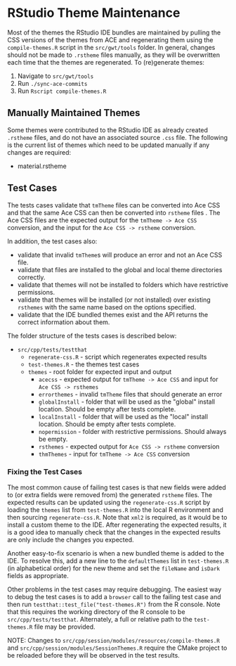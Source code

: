 # RStudio Theme Maintenance

Most of the themes the RStudio IDE bundles are maintained by pulling the CSS versions of the themes from ACE and regenerating them using the `compile-themes.R` script in the `src/gwt/tools` folder. In general, changes should not be made to `.rstheme` files manually, as they will be overwritten each time that the themes are regenerated. To (re)generate themes:

1. Navigate to `src/gwt/tools`
2. Run `./sync-ace-commits`
3. Run `Rscript compile-themes.R`

## Manually Maintained Themes

Some themes were contributed to the RStudio IDE as already created `.rstheme` files, and do not have an associated source `.css` file. The following is the current list of themes which need to be updated manually if any changes are required:

* material.rstheme

## Test Cases

The tests cases validate that `tmTheme` files can be converted into Ace CSS  and that the same Ace CSS can then be converted into `rstheme` files . The Ace CSS files are the expected output for the `tmTheme -> Ace CSS` conversion, and the input for the `Ace CSS -> rstheme` conversion.

In addition, the test cases also:
  * validate that invalid `tmTheme`s will produce an error and not an Ace CSS file.
  * validate that files are installed to the global and local theme directories correctly.
  * validate that themes will not be installed to folders which have restrictive permissions.
  * validate that themes will be installed (or not installed) over existing `rsthemes` with the same name based on the options specified.
  * validate that the IDE bundled themes exist and the API returns the correct information about them.

The folder structure of the tests cases is described below:
 * `src/cpp/tests/testthat`
    * `regenerate-css.R` - script which regenerates expected results
    * `test-themes.R` - the themes test cases
    * `themes` - root folder for expected input and output
        * `acecss` - expected output for `tmTheme -> Ace CSS` and input for `Ace CSS -> rsthemes`
        * `errorthemes` - invalid `tmTheme` files that should generate an error
        * `globalInstall` - folder that will be used as the "global" install location. Should be empty after tests complete.
        * `localInstall` - folder that will be used as the "local" install location. Should be empty after tests complete.
        * `nopermission` - folder with restrictive permissions. Should always be empty.
        * `rsthemes` - expected output for `Ace CSS -> rstheme` conversion
        * `thmThemes` - input for `tmTheme -> Ace CSS` conversion

### Fixing the Test Cases

The most common cause of failing test cases is that new fields were added to (or extra fields were removed from) the generated `rstheme` files. The expected results can be updated using the `regenerate-css.R` script by loading the `themes` list from `test-themes.R` into the local R environment and then sourcing `regenerate-css.R`. Note that `xml2` is required, as it would be to install a custom theme to the IDE. After regenerating the expected results, it is a good idea to manually check that the changes in the expected results are only include the changes you expected.

Another easy-to-fix scenario is when a new bundled theme is added to the IDE. To resolve this, add a new line to the `defaultThemes` list in `test-themes.R` (in alphabetical order) for the new theme and set the `fileName` and `isDark` fields as appropriate.

Other problems in the test cases may require debugging. The easiest way to debug the test cases is to add a `browser` call to the failing test case  and then run `testthat::test_file("test-themes.R")` from the R console. Note that this requires the working directory of the R console to be `src/cpp/tests/testthat`. Alternately, a full or relative path to the `test-themes.R` file may be provided.

NOTE: Changes to `src/cpp/session/modules/resources/compile-themes.R` and `src/cpp/session/modules/SessionThemes.R` require the CMake project to be reloaded before they will be observed in the test results.
